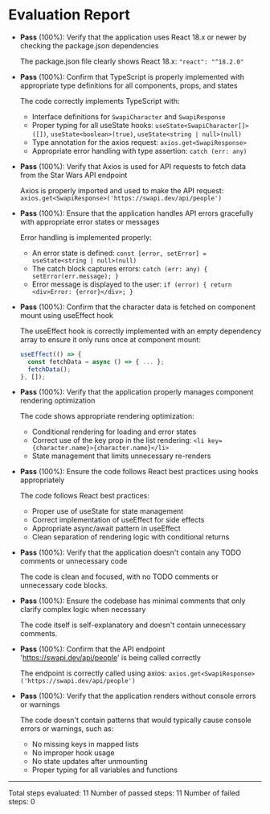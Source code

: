 # Evaluation Report

- **Pass** (100%): Verify that the application uses React 18.x or newer by checking the package.json dependencies
  
  The package.json file clearly shows React 18.x: `"react": "^18.2.0"`

- **Pass** (100%): Confirm that TypeScript is properly implemented with appropriate type definitions for all components, props, and states
  
  The code correctly implements TypeScript with:
  - Interface definitions for `SwapiCharacter` and `SwapiResponse`
  - Proper typing for all useState hooks: `useState<SwapiCharacter[]>([])`, `useState<boolean>(true)`, `useState<string | null>(null)`
  - Type annotation for the axios request: `axios.get<SwapiResponse>`
  - Appropriate error handling with type assertion: `catch (err: any)`

- **Pass** (100%): Verify that Axios is used for API requests to fetch data from the Star Wars API endpoint
  
  Axios is properly imported and used to make the API request: `axios.get<SwapiResponse>('https://swapi.dev/api/people')`

- **Pass** (100%): Ensure that the application handles API errors gracefully with appropriate error states or messages
  
  Error handling is implemented properly:
  - An error state is defined: `const [error, setError] = useState<string | null>(null)`
  - The catch block captures errors: `catch (err: any) { setError(err.message); }`
  - Error message is displayed to the user: `if (error) { return <div>Error: {error}</div>; }`

- **Pass** (100%): Confirm that the character data is fetched on component mount using useEffect hook
  
  The useEffect hook is correctly implemented with an empty dependency array to ensure it only runs once at component mount:
  ```typescript
  useEffect(() => {
    const fetchData = async () => { ... };
    fetchData();
  }, []);
  ```

- **Pass** (100%): Verify that the application properly manages component rendering optimization
  
  The code shows appropriate rendering optimization:
  - Conditional rendering for loading and error states
  - Correct use of the key prop in the list rendering: `<li key={character.name}>{character.name}</li>`
  - State management that limits unnecessary re-renders

- **Pass** (100%): Ensure the code follows React best practices using hooks appropriately
  
  The code follows React best practices:
  - Proper use of useState for state management
  - Correct implementation of useEffect for side effects
  - Appropriate async/await pattern in useEffect
  - Clean separation of rendering logic with conditional returns

- **Pass** (100%): Verify that the application doesn't contain any TODO comments or unnecessary code
  
  The code is clean and focused, with no TODO comments or unnecessary code blocks.

- **Pass** (100%): Ensure the codebase has minimal comments that only clarify complex logic when necessary
  
  The code itself is self-explanatory and doesn't contain unnecessary comments.

- **Pass** (100%): Confirm that the API endpoint 'https://swapi.dev/api/people' is being called correctly
  
  The endpoint is correctly called using axios: `axios.get<SwapiResponse>('https://swapi.dev/api/people')`

- **Pass** (100%): Verify that the application renders without console errors or warnings
  
  The code doesn't contain patterns that would typically cause console errors or warnings, such as:
  - No missing keys in mapped lists
  - No improper hook usage
  - No state updates after unmounting
  - Proper typing for all variables and functions

---

Total steps evaluated: 11
Number of passed steps: 11
Number of failed steps: 0